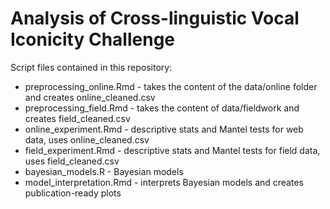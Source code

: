 # Analysis of Cross-linguistic Vocal Iconicity Challenge

Script files contained in this repository:

*	preprocessing_online.Rmd - takes the content of the data/online folder and creates online_cleaned.csv
*	preprocessing_field.Rmd - takes the content of data/fieldwork and creates field_cleaned.csv
*	online_experiment.Rmd - descriptive stats and Mantel tests for web data, uses online_cleaned.csv
*	field_experiment.Rmd - descriptive stats and Mantel tests for field data, uses field_cleaned.csv
*	bayesian_models.R - Bayesian models
*	model_interpretation.Rmd - interprets Bayesian models and creates publication-ready plots


